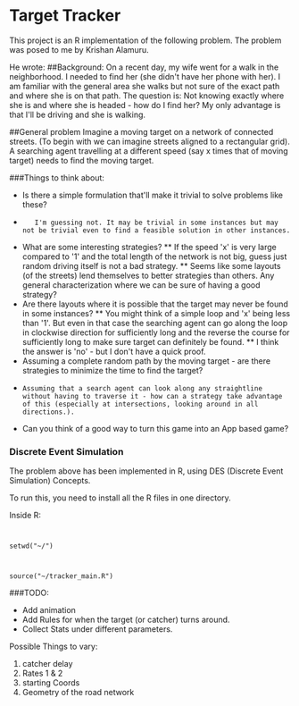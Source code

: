 Target Tracker
===============


This project is an R implementation of the following problem.
The problem was posed to me by Krishan Alamuru.

He wrote:
##Background: 
On a recent day, my wife went for a walk in the neighborhood. I needed to find her (she didn't have her phone with her). I am familiar with the general area she walks but not sure of the exact path and where she is on that path.  The question is: Not knowing exactly where she is and where she is headed - how do I find her?  My only advantage is that I'll be driving and she is walking.

##General problem
Imagine a moving target on a network of connected streets. (To begin with we can imagine streets aligned to a rectangular grid). A searching agent travelling at a different speed (say x times that of moving target) needs to find the moving target.

###Things to think about:  

*    Is there a simple formulation that'll make it trivial to solve problems like these?
*        I'm guessing not. It may be trivial in some instances but may not be trivial even to find a feasible solution in other instances.
*    What are some interesting strategies?
**        If the speed 'x' is very large compared to '1' and the total length of the network is not big, guess just random driving itself is not a bad strategy.
**    Seems like some layouts (of the streets) lend themselves to better strategies than others.  Any general characterization where we can be sure of having a good strategy?
  *  Are there layouts where it is possible that the target may never be found in some instances?
   **     You might think of a simple loop and 'x' being less than '1'.  But even in that case the searching agent can go along the loop in clockwise direction for sufficiently long and the reverse the course for sufficiently long to make sure target can definitely be found.
**   I think the answer is 'no' - but I don't have a quick proof.
* Assuming a complete random path by the moving target - are there strategies to minimize the time to find the target?
*     Assuming that a search agent can look along any straightline without having to traverse it - how can a strategy take advantage of this (especially at intersections, looking around in all directions.).
*  Can you think of a good way to turn this game into an App based game?

### Discrete Event Simulation

The problem above has been implemented in R, using DES (Discrete Event Simulation) Concepts.

To run this, you need to install all the R files in one directory.

Inside R:
<code>

setwd("~/<path to your directory>")

source("~/tracker_main.R")
</code>

###TODO:

* Add animation
* Add Rules for when the target (or catcher) turns around.
* Collect Stats under different parameters.

Possible Things to vary:

1.   catcher delay
2.  Rates 1 & 2
3.  starting Coords
4.  Geometry of the road network
